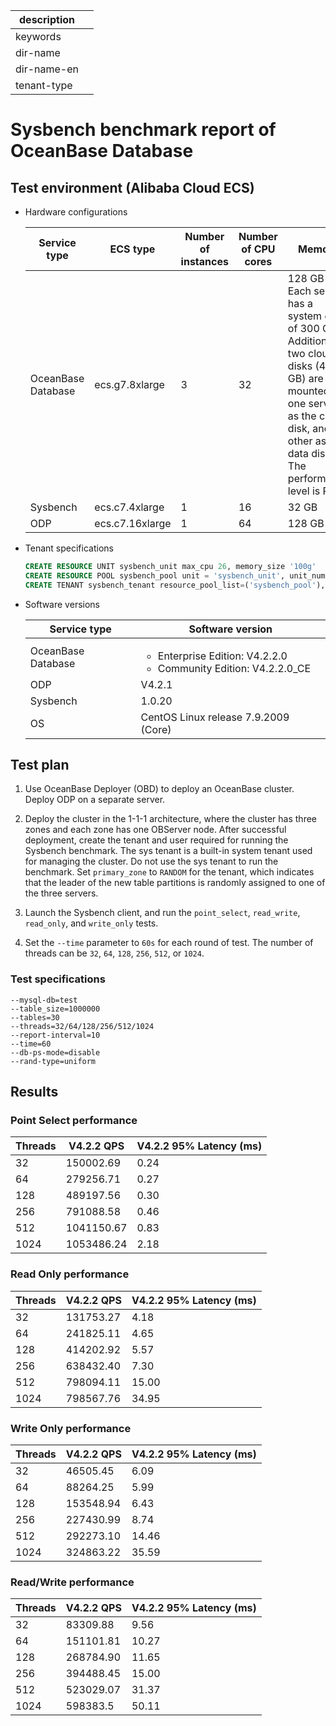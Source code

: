 |description||
|---|---|
|keywords||
|dir-name||
|dir-name-en||
|tenant-type||

# Sysbench benchmark report of OceanBase Database

## Test environment (Alibaba Cloud ECS)

* Hardware configurations

    | Service type | ECS type | Number of instances | Number of CPU cores | Memory |
    | --- | --- | --- | --- | --- |
    | OceanBase Database | ecs.g7.8xlarge | 3 | 32 | 128 GB<br>Each server has a system disk of 300 GB. Additionally, two cloud disks (400 GB) are mounted, one serving as the clog disk, and the other as the data disk. The performance level is PL1. |
    | Sysbench | ecs.c7.4xlarge | 1 | 16 | 32 GB |
    | ODP | ecs.c7.16xlarge | 1 | 64 | 128 GB |

* Tenant specifications

    ```sql
    CREATE RESOURCE UNIT sysbench_unit max_cpu 26, memory_size '100g'
    CREATE RESOURCE POOL sysbench_pool unit = 'sysbench_unit', unit_num = 1, zone_list=('zone1','zone2','zone3');
    CREATE TENANT sysbench_tenant resource_pool_list=('sysbench_pool'),  zone_list('zone1', 'zone2', 'zone3'), primary_zone=RANDOM, locality='F@zone1,F@zone2,F@zone3' set variables ob_compatibility_mode='mysql', ob_tcp_invited_nodes='%';
    ```

* Software versions

   | Service type | Software version |
   | --- | --- |
   | OceanBase Database | <ul><li>Enterprise Edition: V4.2.2.0</li><li>Community Edition: V4.2.2.0_CE </li></ul> |
   | ODP | V4.2.1 |
   | Sysbench | 1.0.20 |
   | OS | CentOS Linux release 7.9.2009 (Core) |

## Test plan

1. Use OceanBase Deployer (OBD) to deploy an OceanBase cluster. Deploy ODP on a separate server.

2. Deploy the cluster in the 1-1-1 architecture, where the cluster has three zones and each zone has one OBServer node. After successful deployment, create the tenant and user required for running the Sysbench benchmark. The sys tenant is a built-in system tenant used for managing the cluster. Do not use the sys tenant to run the benchmark. Set `primary_zone` to `RANDOM` for the tenant, which indicates that the leader of the new table partitions is randomly assigned to one of the three servers.

3. Launch the Sysbench client, and run the `point_select`, `read_write`, `read_only`, and `write_only` tests.

4. Set the `--time` parameter to `60s` for each round of test. The number of threads can be `32`, `64`, `128`, `256`, `512`, or `1024`.

### Test specifications

```shell
--mysql-db=test
--table_size=1000000
--tables=30
--threads=32/64/128/256/512/1024
--report-interval=10
--time=60
--db-ps-mode=disable
--rand-type=uniform
```

## Results

### Point Select performance

| Threads | V4.2.2 QPS | V4.2.2 95% Latency (ms) |
| --- | --- | --- |
| 32 | 150002.69 | 0.24 |
| 64 | 279256.71 | 0.27 |
| 128 | 489197.56 | 0.30 |
| 256 | 791088.58 | 0.46 |
| 512 |  1041150.67 | 0.83 |
| 1024 | 1053486.24 | 2.18 |

### Read Only performance

| Threads | V4.2.2 QPS | V4.2.2 95% Latency (ms) |
| --- | --- | --- |
| 32 | 131753.27 | 4.18 |
| 64 | 241825.11 | 4.65 |
| 128 | 414202.92 | 5.57 |
| 256 | 638432.40 | 7.30 |
| 512 | 798094.11 | 15.00 |
| 1024 | 798567.76 | 34.95 |

### Write Only performance

| Threads | V4.2.2 QPS | V4.2.2 95% Latency (ms) |
| --- | --- | --- |
| 32 | 46505.45 | 6.09 |
| 64 | 88264.25 | 5.99 |
| 128 | 153548.94 | 6.43 |
| 256 | 227430.99 | 8.74 |
| 512 | 292273.10 | 14.46 |
| 1024 | 324863.22 | 35.59 |

### Read/Write performance

| Threads | V4.2.2 QPS | V4.2.2 95% Latency (ms) |
| --- | --- | --- |
| 32 | 83309.88 | 9.56 |
| 64 | 151101.81 | 10.27 |
| 128 | 268784.90 | 11.65 |
| 256 | 394488.45 | 15.00 |
| 512 | 523029.07 | 31.37 |
| 1024 | 598383.5 | 50.11 |
